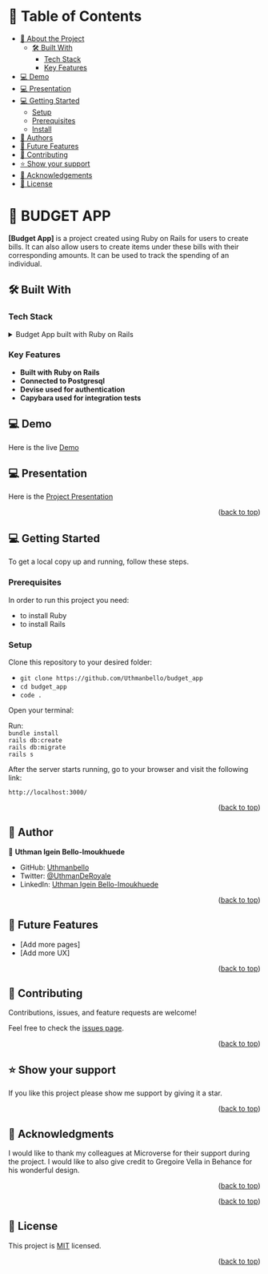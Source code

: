 <a name="readme-top"></a>

# 📗 Table of Contents

- [📖 About the Project](#about-project)
  - [🛠 Built With](#built-with)
    - [Tech Stack](#tech-stack)
    - [Key Features](#key-features)
- [💻 Demo](#demo)
- [💻 Presentation](#presentation)
- [💻 Getting Started](#getting-started)
  - [Setup](#setup)
  - [Prerequisites](#prerequisites)
  - [Install](#install)
- [👥 Authors](#authors)
- [🔭 Future Features](#future-features)
- [🤝 Contributing](#contributing)
- [⭐️ Show your support](#support)
- [🙏 Acknowledgements](#acknowledgements)
- [📝 License](#license)

# 📖 BUDGET APP <a name="about-project"></a>

**[Budget App]** is a project created using Ruby on Rails for users to create bills. It can also allow users to create items under these bills with their corresponding amounts. It can be used to track the spending of an individual.

## 🛠 Built With <a name="built-with"></a>

### Tech Stack <a name="tech-stack"></a>

<details>
<summary>Budget App built with Ruby on Rails</summary>
  <ul>
    <li><a href="https://www.ruby-lang.org/en/">PostgreSQL</a></li>
  </ul>
</details>

### Key Features <a name="key-features"></a>

- **Built with Ruby on Rails**
- **Connected to Postgresql**
- **Devise used for authentication**
- **Capybara used for integration tests**

## 💻 Demo <a name="demo"></a>
Here is the live [Demo](https://mysite-8xoo.onrender.com/)

## 💻 Presentation <a name="presentation"></a>
Here is the [Project Presentation](https://www.loom.com/share/35fb5f9fc28d4c37be7aa0b2d5f0b3f1)

<p align="right">(<a href="#readme-top">back to top</a>)</p>

## 💻 Getting Started <a name="getting-started"></a>

To get a local copy up and running, follow these steps.

### Prerequisites

In order to run this project you need:

- to install Ruby
- to install Rails

### Setup

Clone this repository to your desired folder:

- `git clone https://github.com/Uthmanbello/budget_app`
- `cd budget_app`
- `code .` <!-- If you are using VS Code -->

Open your terminal:

Run:<br>
`bundle install`<br>
`rails db:create`<br>
`rails db:migrate`<br>
`rails s`<br>

After the server starts running, go to your browser and visit the following link:

`http://localhost:3000/`

<p align="right">(<a href="#readme-top">back to top</a>)</p>

## 👥 Author <a name="authors"></a>

👤 **Uthman Igein Bello-Imoukhuede**

- GitHub: [Uthmanbello](https://github.com/Uthmanbello)
- Twitter: [@UthmanDeRoyale](https://twitter.com/UthmanDeRoyale)
- LinkedIn: [Uthman Igein Bello-Imoukhuede](https://www.linkedin.com/in/uthmanbelloimoukhuede)

<p align="right">(<a href="#readme-top">back to top</a>)</p>

## 🔭 Future Features <a name="future-features"></a>

- [Add more pages]
- [Add more UX]

<p align="right">(<a href="#readme-top">back to top</a>)</p>

## 🤝 Contributing <a name="contributing"></a>

Contributions, issues, and feature requests are welcome!

Feel free to check the [issues page](https://github.com/Uthmanbello/budget_app/issues).

<p align="right">(<a href="#readme-top">back to top</a>)</p>

## ⭐️ Show your support <a name="support"></a>

If you like this project please show me support by giving it a star.

<p align="right">(<a href="#readme-top">back to top</a>)</p>

## 🙏 Acknowledgments <a name="acknowledgements"></a>

I would like to thank my colleagues at Microverse for their support during the project.
I would like to also give credit to Gregoire Vella in Behance for his wonderful design.

<p align="right">(<a href="#readme-top">back to top</a>)</p>

<p align="right">(<a href="#readme-top">back to top</a>)</p>

## 📝 License <a name="license"></a>

This project is [MIT](https://github.com/Uthmanbello/ee/blob/dev/LICENSE) licensed.

<p align="right">(<a href="#readme-top">back to top</a>)</p>
